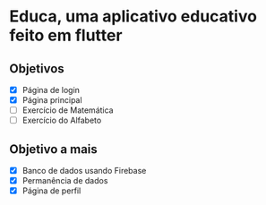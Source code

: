 # Educa, uma aplicativo educativo feito em flutter

## Objetivos

* [x] Página de login
* [X] Página principal
* [ ] Exercício de Matemática 
* [ ] Exercício do Alfabeto

## Objetivo a mais 

* [x] Banco de dados usando Firebase 
* [x] Permanência de dados 
* [X] Página de perfil
